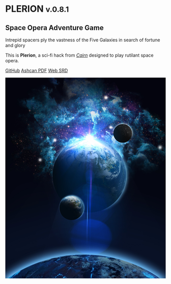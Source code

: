 <!-- _coverpage.md -->

# PLERION <small>v.0.8.1</small>

## Space Opera Adventure Game

Intrepid spacers ply the vastness of the Five Galaxies in search of fortune and glory

This is **Plerion**, a sci-fi hack from [*Cairn*](https://cairnrpg.com) designed to play rutilant space opera.

[GitHub](https://github.com/zeruhur/plerion/)
[Ashcan PDF](https://github.com/zeruhur/plerion/blob/main/_build/pdf/plerion_ashcan.pdf)
[Web SRD](/000_introduction.md)


<!-- background image -->

![](/_assets/space-6069115.jpg)